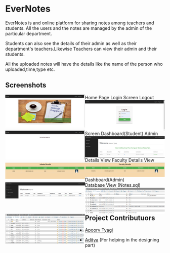 # EverNotes
EverNotes is and online platform for sharing notes among teachers and students. All the users and the notes are managed by the admin of the particular department.

Students can also see the details of their admin as well as their department's teachers.Likewise Teachers can view their admin and their students.

All the uploaded notes will have the details like the name of the person who uploaded,time,type etc.

## Screenshots
Home Page
    <img src="7.png" style="width:50%;float:left">
Login Screen
    <img src="1.png" style="width:50%;float:left">
Logout Screen
    <img src="2.png" style="width:50%;float:left">
Dashboard(Student)
    <img src="3.png" style="width:50%;float:left">
Admin Details View
    <img src="4.png" style="width:50%;float:left">
Faculty Details View
    <img src="5.png" style="width:50%;float:left">
Dashboard(Admin)                    
    <img src="6.png" style="width:50%;float:left">
Database View (Notes.sql)                            
     <img src="8.png" style="width:50%;float:left">
     <img src="9.png" style="width:50%;float:left">
     
     
## Project Contributuors
* [Apoorv Tyagi](https://www.github.com/apoorvtyagi)
                                
* [Aditya](https://www.github.com/adityaranjan8) (For helping in the designing part)
